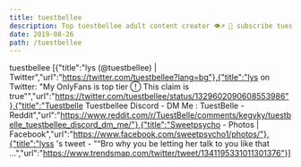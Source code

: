 ```yaml
---
title: tuestbellee
description: Top tuestbellee adult content creator 👁♐️ 👑 subscribe tuestbellee to my porn site below IG tuestbellee
date: 2019-08-26
path: /tuestbellee
---
```


tuestbellee
[{"title":"lys (@tuestbellee) | Twitter","url":"https://twitter.com/tuestbellee?lang=bg"},{"title":"lys on Twitter: \"My OnlyFans is top tier !⃝ This claim is true\"","url":"https://twitter.com/tuestbellee/status/1329602090608553986"},{"title":"Tuestbelle Tuestbellee Discord - DM Me : TuestBelle - Reddit","url":"https://www.reddit.com/r/TuestBelle/comments/kegvky/tuestbelle_tuestbellee_discord_dm_me/"},{"title":"Sweetpsycho - Photos | Facebook","url":"https://www.facebook.com/sweetpsycho1/photos/"},{"title":"lyss  's tweet - \"“Bro why you be letting her talk to you like that ...","url":"https://www.trendsmap.com/twitter/tweet/1341195331011301376"}]

